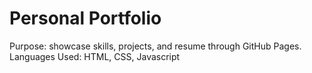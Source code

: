 # Personal Portfolio

Purpose: showcase skills, projects, and resume through GitHub Pages.
Languages Used: HTML, CSS, Javascript
